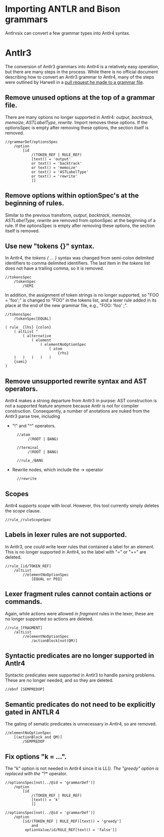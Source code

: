 # Importing ANTLR and Bison grammars

Antlrvsix can convert a few grammar types into
Antlr4 syntax.

# Antlr3

The conversion of Antlr3 grammars into Antlr4 is
a relatively easy operation, but there are many steps
in the process. While there is no official document describing
how to convert an Antlr3 grammar to Antlr4, many of the steps
were outlined by Harwell in a [pull request he made to a grammar
file](https://github.com/senseidb/sensei/pull/23).

## Remove unused options at the top of a grammar file.

There are many options no longer supported in Antlr4: _output_, _backtrack_,
_memoize_, _ASTLabelType_, _rewrite_. Import removes these options.
If the optionsSpec is empty after removing these options,
the section itself is removed.

    //grammarDef/optionsSpec
        /option
            [id
                /(TOKEN_REF | RULE_REF)
                [text() = 'output'
                or text() = 'backtrack'
                or text() = 'memoize'
                or text() = 'ASTLabelType'
                or text() = 'rewrite'
                ]]

## Remove options within optionSpec's at the beginning of rules.

Similar to the previous transform, _output_, _backtrack_,
_memoize_, _ASTLabelType_, _rewrite_
are removed from optionSpec at the beginning  of a rule.
If the optionsSpec is empty after removing these options,
the section itself is removed.

## Use new "tokens {}" syntax.

In Antlr4, the _tokens { ... }_ syntax was changed from semi-colon delimited identifiers
to comma delimited identifiers. The last item in the _tokens_ list does not have a trailing
comma, so it is removed.

    //tokensSpec
        /tokenSpec
            /SEMI

In addition, the assignment of token strings is no longer supported, so "FOO = 'foo';"
is changed to "FOO" in the tokens list,
 and a lexer rule added in its place at
 the end of the new grammar
file, e.g., "FOO: 'foo' ;".

    //tokensSpec
        /tokenSpec[EQUAL]

    ( rule_ {lhs} {colon}
        ( altList "
            ( alternative
                ( element
                    ( elementNoOptionSpec
                        ( atom
                            {rhs}
        )   )   )   )   )
        {semi}
    )

## Remove unsupported rewrite syntax and AST operators.

Antlr4 makes a strong departure from Antlr3 in purpse: AST construction is
not a supported feature anymore because Antlr is not for compiler construction.
Consequently, a number of anotations are nuked from the Antlr3 parse tree,
including

* "!" and "^" operators.

        //atom
             /(ROOT | BANG)

        //terminal_
             /(ROOT | BANG)

        //rule_/BANG

* Rewrite nodes, which include the -> operator

        //rewrite

## Scopes

Antlr4 supports _scope_ with _local_. However, this tool
currently simply deletes the _scope_ clause.

    //rule_/ruleScopeSpec

## Labels in lexer rules are not supported.

In Antlr3, one could write lexer rules that contained a label for an element.
This is no longer supported in Antlr4, so the label with "=" or "+=" are deleted.

    //rule_[id/TOKEN_REF]
        /altList
            //elementNoOptionSpec
                [EQUAL or PEQ]

## Lexer fragment rules cannot contain actions or commands.

Again, while actions were allowed in _fragment_ rules in the lexer, these
are no longer supported so actions are deleted.

    //rule_[FRAGMENT]
        /altList
            //elementNoOptionSpec
                /actionBlock[not(QM)]

## Syntactic predicates are no longer supported in Antlr4

Syntactic predicates were supported in Antlr3 to handle parsing problems.
These are no longer needed, and so they are deleted.

    //ebnf [SEMPREDOP]

## Semantic predicates do not need to be explicitly gated in ANTLR 4

The gating of sematic predicates is unnecessary in Antlr4, so are removed.

    //elementNoOptionSpec
        [(actionBlock and QM)]
            /SEMPREDOP

## Fix options "k = ...".

The "k" option is not needed in Antlr4 since it is LL(*). The "greedy"
option is replaced with the "*?* operator.

    //optionsSpec[not(../@id = 'grammarDef')]
        /option
            [id
                /(TOKEN_REF | RULE_REF)
                [text() = 'k'
                ]]

    //optionsSpec[not(../@id = 'grammarDef')]
        /option
            [id/(TOKEN_REF | RULE_REF)[text() = 'greedy']
                and 
             optionValue/id/RULE_REF[text() = 'false']]

